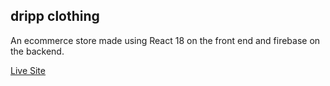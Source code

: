 ## dripp clothing

An ecommerce store made using React 18 on the front end and firebase on the backend.

[Live Site](https://dripp.netlify.app/)
